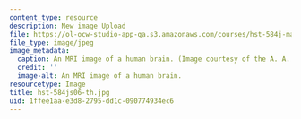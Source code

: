 ```yaml
---
content_type: resource
description: New image Upload
file: https://ol-ocw-studio-app-qa.s3.amazonaws.com/courses/hst-584j-magnetic-resonance-analytic-biochemical-and-imaging-techniques-spring-2006/1ffee1aae3d82795dd1c090774934ec6_hst-584js06-th.jpg
file_type: image/jpeg
image_metadata:
  caption: An MRI image of a human brain. (Image courtesy of the A. A. Martinos Center.)
  credit: ''
  image-alt: An MRI image of a human brain.
resourcetype: Image
title: hst-584js06-th.jpg
uid: 1ffee1aa-e3d8-2795-dd1c-090774934ec6
---
```

